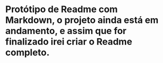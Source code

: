 # Protótipo de Readme com Markdown, o projeto ainda está em andamento, e assim que for finalizado irei criar o Readme completo.